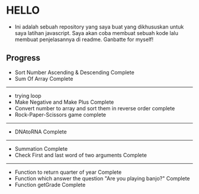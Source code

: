 # HELLO

  - Ini adalah sebuah repository yang saya buat yang dikhususkan untuk saya latihan javascript. Saya akan coba membuat sebuah kode lalu membuat penjelasannya di readme. Ganbatte for myself!

## Progress

  - Sort Number Ascending & Descending Complete
  - Sum Of Array Complete
  ---
  - trying loop
  - Make Negative and Make Plus Complete
  - Convert number to array and sort them in reverse order complete
  - Rock-Paper-Scissors game complete
  ---
  - DNAtoRNA Complete
  ---
  - Summation Complete
  - Check First and last word of two arguments Complete
  ---
  - Function to return quarter of year Complete
  - Function which answer the question "Are you playing banjo?" Complete
  - Function getGrade Complete